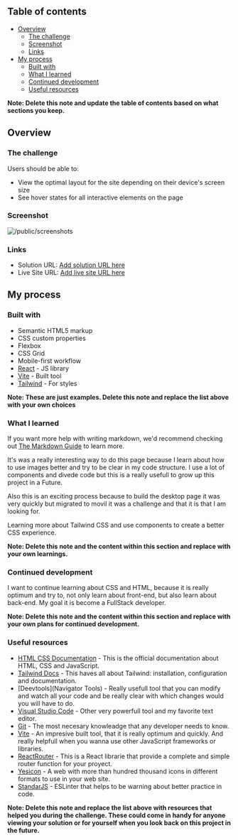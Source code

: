 ## Table of contents

- [Overview](#overview)
  - [The challenge](#the-challenge)
  - [Screenshot](#screenshot)
  - [Links](#links)
- [My process](#my-process)
  - [Built with](#built-with)
  - [What I learned](#what-i-learned)
  - [Continued development](#continued-development)
  - [Useful resources](#useful-resources)

**Note: Delete this note and update the table of contents based on what sections you keep.**

## Overview

### The challenge

Users should be able to:

- View the optimal layout for the site depending on their device's screen size
- See hover states for all interactive elements on the page

### Screenshot

![/public/screenshots](./screenshot.jpg)

### Links

- Solution URL: [Add solution URL here](https://github.com/draristizabalr/EasyBankProof)
- Live Site URL: [Add live site URL here](https://easybankproof.netlify.app/)

## My process

### Built with

- Semantic HTML5 markup
- CSS custom properties
- Flexbox
- CSS Grid
- Mobile-first workflow
- [React](https://reactjs.org/) - JS library
- [Vite](https://vitejs.dev/) - Built tool
- [Tailwind](https://tailwindcss.com/) - For styles

**Note: These are just examples. Delete this note and replace the list above with your own choices**

### What I learned

If you want more help with writing markdown, we'd recommend checking out [The Markdown Guide](https://www.markdownguide.org/) to learn more.

It's was a really interesting way to do this page because I learn about how to use images better and try to be clear in my code structure. I use a lot of components and divede code but this is a really usefull to grow up this project in a Future.

Also this is an exciting process because to build the desktop page it was very quickly but migrated to movil it was a challenge and that it is that I am looking for.

Learning more about Tailwind CSS and use components to create a better CSS experience.

**Note: Delete this note and the content within this section and replace with your own learnings.**

### Continued development

I want to continue learning about CSS and HTML, because it is really optimum and try to, not only learn about front-end, but also learn about back-end. My goal it is become a FullStack developer.

**Note: Delete this note and the content within this section and replace with your own plans for continued development.**

### Useful resources

- [HTML CSS Documentation](https://developer.mozilla.org/es/) - This is the official documentation about HTML, CSS and JavaScript.
- [Tailwind Docs](https://tailwindcss.com/docs/) - This haves all about Tailwind: installation, configuration and documentation.
- [Deevtools](Navigator Tools) - Really usefull tool that you can modify and watch all your code and be really clear with which changes would you will have to do.
- [Visual Studio Code](https://code.visualstudio.com) - Other very powerfull tool and my favorite text editor.
- [Git](https://www.git-scm.com/) - The most necesary knowleadge that any developer needs to know.
- [Vite](https://vitejs.dev/) - An impresive built tool, that it is really optimum and quickly. And really helpfull when you wanna use other JavaScript frameworks or libraries.
- [ReactRouter](https://reactrouter.com/) - This is a React librarie that provide a complete and simple router function for your proyect.
- [Yesicon](https://yesicon.app/) - A web with more than hundred thousand icons in different formats to use in your web site.
- [StandarJS](https://standardjs.com/) - ESLinter that helps to be warning about better practice in code.

**Note: Delete this note and replace the list above with resources that helped you during the challenge. These could come in handy for anyone viewing your solution or for yourself when you look back on this project in the future.**